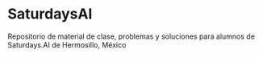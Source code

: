 # SaturdaysAI
Repositorio de material de clase, problemas y soluciones para alumnos de Saturdays.AI de Hermosillo, México

